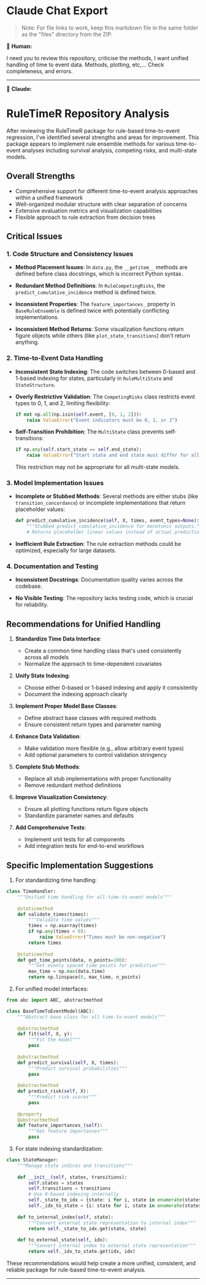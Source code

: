 # Claude Chat Export

> Note: For file links to work, keep this markdown file in the same folder as the "files" directory from the ZIP.

👤 **Human:**

I need you to review this repository, criticise the methods, I want unified handling of time to event data. Methods, plotting, etc,... Check completeness, and errors.

---

🤖 **Claude:**



# RuleTimeR Repository Analysis

After reviewing the RuleTimeR package for rule-based time-to-event regression, I've identified several strengths and areas for improvement. This package appears to implement rule ensemble methods for various time-to-event analyses including survival analysis, competing risks, and multi-state models.

## Overall Strengths

- Comprehensive support for different time-to-event analysis approaches within a unified framework
- Well-organized modular structure with clear separation of concerns
- Extensive evaluation metrics and visualization capabilities
- Flexible approach to rule extraction from decision trees

## Critical Issues

### 1. Code Structure and Consistency Issues

- **Method Placement Issues**: In `data.py`, the `__getitem__` methods are defined before class docstrings, which is incorrect Python syntax.

- **Redundant Method Definitions**: In `RuleCompetingRisks`, the `predict_cumulative_incidence` method is defined twice.

- **Inconsistent Properties**: The `feature_importances_` property in `BaseRuleEnsemble` is defined twice with potentially conflicting implementations.

- **Inconsistent Method Returns**: Some visualization functions return figure objects while others (like `plot_state_transitions`) don't return anything.

### 2. Time-to-Event Data Handling

- **Inconsistent State Indexing**: The code switches between 0-based and 1-based indexing for states, particularly in `RuleMultiState` and `StateStructure`.

- **Overly Restrictive Validation**: The `CompetingRisks` class restricts event types to 0, 1, and 2, limiting flexibility:
  ```python
  if not np.all(np.isin(self.event, [0, 1, 2])):
      raise ValueError("Event indicators must be 0, 1, or 2")
  ```

- **Self-Transition Prohibition**: The `MultiState` class prevents self-transitions:
  ```python
  if np.any(self.start_state == self.end_state):
      raise ValueError("Start state and end state must differ for all transitions.")
  ```
  This restriction may not be appropriate for all multi-state models.

### 3. Model Implementation Issues

- **Incomplete or Stubbed Methods**: Several methods are either stubs (like `transition_concordance`) or incomplete implementations that return placeholder values:
  ```python
  def predict_cumulative_incidence(self, X, times, event_types=None):
      """Stubbed predict_cumulative_incidence for monotonic outputs."""
      # Returns placeholder linear values instead of actual predictions
  ```

- **Inefficient Rule Extraction**: The rule extraction methods could be optimized, especially for large datasets.

### 4. Documentation and Testing

- **Inconsistent Docstrings**: Documentation quality varies across the codebase.

- **No Visible Testing**: The repository lacks testing code, which is crucial for reliability.

## Recommendations for Unified Handling

1. **Standardize Time Data Interface**:
   - Create a common time handling class that's used consistently across all models
   - Normalize the approach to time-dependent covariates

2. **Unify State Indexing**:
   - Choose either 0-based or 1-based indexing and apply it consistently
   - Document the indexing approach clearly

3. **Implement Proper Model Base Classes**:
   - Define abstract base classes with required methods
   - Ensure consistent return types and parameter naming

4. **Enhance Data Validation**:
   - Make validation more flexible (e.g., allow arbitrary event types)
   - Add optional parameters to control validation stringency

5. **Complete Stub Methods**:
   - Replace all stub implementations with proper functionality
   - Remove redundant method definitions

6. **Improve Visualization Consistency**:
   - Ensure all plotting functions return figure objects
   - Standardize parameter names and defaults

7. **Add Comprehensive Tests**:
   - Implement unit tests for all components
   - Add integration tests for end-to-end workflows

## Specific Implementation Suggestions

1. For standardizing time handling:
```python
class TimeHandler:
    """Unified time handling for all time-to-event models"""
    
    @staticmethod
    def validate_times(times):
        """Validate time values"""
        times = np.asarray(times)
        if np.any(times < 0):
            raise ValueError("Times must be non-negative")
        return times
    
    @staticmethod
    def get_time_points(data, n_points=100):
        """Get evenly spaced time points for prediction"""
        max_time = np.max(data.time)
        return np.linspace(0, max_time, n_points)
```

2. For unified model interfaces:
```python
from abc import ABC, abstractmethod

class BaseTimeToEventModel(ABC):
    """Abstract base class for all time-to-event models"""
    
    @abstractmethod
    def fit(self, X, y):
        """Fit the model"""
        pass
    
    @abstractmethod
    def predict_survival(self, X, times):
        """Predict survival probabilities"""
        pass
    
    @abstractmethod
    def predict_risk(self, X):
        """Predict risk scores"""
        pass
    
    @property
    @abstractmethod
    def feature_importances_(self):
        """Get feature importances"""
        pass
```

3. For state indexing standardization:
```python
class StateManager:
    """Manage state indices and transitions"""
    
    def __init__(self, states, transitions):
        self.states = states
        self.transitions = transitions
        # Use 0-based indexing internally
        self._state_to_idx = {state: i for i, state in enumerate(states)}
        self._idx_to_state = {i: state for i, state in enumerate(states)}
    
    def to_internal_index(self, state):
        """Convert external state representation to internal index"""
        return self._state_to_idx.get(state, state)
    
    def to_external_state(self, idx):
        """Convert internal index to external state representation"""
        return self._idx_to_state.get(idx, idx)
```

These recommendations would help create a more unified, consistent, and reliable package for rule-based time-to-event analysis.

---

